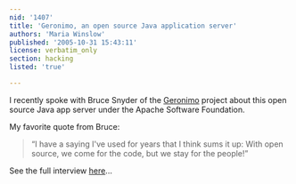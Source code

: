 ```yaml
---
nid: '1407'
title: 'Geronimo, an open source Java application server'
authors: 'Maria Winslow'
published: '2005-10-31 15:43:11'
license: verbatim_only
section: hacking
listed: 'true'

---
```

I recently spoke with Bruce Snyder of the [Geronimo](http://geronimo.apache.org) project about this open source Java app server under the Apache Software Foundation. 

My favorite quote from Bruce:


>“I have a saying I've used for years that I think sums it up: With open source, we come for the code, but we stay for the people!”

See the full interview [here](/articles/interview_bruce_snyder/)...

